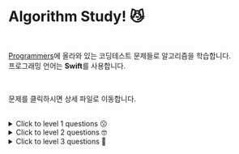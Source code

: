 # Algorithm Study! 😼

</br>

[Programmers](https://programmers.co.kr/)에 올라와 있는 코딩테스트 문제들로 알고리즘을 학습합니다.  
프로그래밍 언어는 **Swift**를 사용합니다.

</br>

문제를 클릭하시면 상세 파일로 이동합니다.

</br>

<details>
<summary>Click to level 1 questions 😗</summary>

|  **날짜**  | **난이도** |                           **문제**                           |           **분류**            |                          **포스팅**                          |
| :--------: | :--------: | :----------------------------------------------------------: | :---------------------------: | :----------------------------------------------------------: |
| 2022.07.26 |  level 1   | [직사각형 별찍기](https://github.com/2dubu/AlgorithmStudy/blob/main/programmers/level_1/%EC%A7%81%EC%82%AC%EA%B0%81%ED%98%95%20%EB%B3%84%EC%B0%8D%EA%B8%B0.md) |           연습문제            |                              -                               |
| 2022.07.27 |  level 1   | [x만큼 간격이 있는 n개의 숫자](https://github.com/2dubu/AlgorithmStudy/blob/main/programmers/level_1/x%EB%A7%8C%ED%81%BC%20%EA%B0%84%EA%B2%A9%EC%9D%B4%20%EC%9E%88%EB%8A%94%20n%EA%B0%9C%EC%9D%98%20%EC%88%AB%EC%9E%90.md) |           연습문제            |                              -                               |
| 2022.07.28 |  level 1   | [행렬의 덧셈](https://github.com/2dubu/AlgorithmStudy/blob/main/programmers/level_1/%ED%96%89%EB%A0%AC%EC%9D%98%20%EB%8D%A7%EC%85%88.md) |           연습문제            |                              -                               |
| 2022.07.29 |  level 1   | [핸드폰 번호 가리기](https://github.com/2dubu/AlgorithmStudy/blob/main/programmers/level_1/%ED%95%B8%EB%93%9C%ED%8F%B0%20%EB%B2%88%ED%98%B8%20%EA%B0%80%EB%A6%AC%EA%B8%B0.md) |           연습문제            |                              -                               |
| 2022.07.30 |  level 1   | [하샤드 수](https://github.com/2dubu/AlgorithmStudy/blob/main/programmers/level_1/%ED%95%98%EC%83%A4%EB%93%9C%20%EC%88%98.md) |           연습문제            |                              -                               |
| 2022.08.01 |  level 1   | [평균 구하기](https://github.com/2dubu/AlgorithmStudy/blob/main/programmers/level_1/%ED%8F%89%EA%B7%A0%20%EA%B5%AC%ED%95%98%EA%B8%B0.md) |           연습문제            |                              -                               |
| 2022.08.02 |  level 1   | [콜라츠 추측](https://github.com/2dubu/AlgorithmStudy/blob/main/programmers/level_1/%EC%BD%9C%EB%9D%BC%EC%B8%A0%20%EC%B6%94%EC%B8%A1.md) |           연습문제            |                              -                               |
| 2022.08.03 |  level 1   | [최대공약수와 최소공배수](https://github.com/2dubu/AlgorithmStudy/blob/main/programmers/level_1/%EC%B5%9C%EB%8C%80%EA%B3%B5%EC%95%BD%EC%88%98%EC%99%80%20%EC%B5%9C%EC%86%8C%EA%B3%B5%EB%B0%B0%EC%88%98.md) |           연습문제            | [velog](https://velog.io/@2dubu/Swift-%EC%95%8C%EA%B3%A0%EB%A6%AC%EC%A6%98-%EC%B5%9C%EB%8C%80%EA%B3%B5%EC%95%BD%EC%88%98%EC%99%80-%EC%B5%9C%EC%86%8C%EA%B3%B5%EB%B0%B0%EC%88%98) |
| 2022.08.04 |  level 1   | [짝수와 홀수](https://github.com/2dubu/AlgorithmStudy/blob/main/programmers/level_1/%EC%A7%9D%EC%88%98%EC%99%80%20%ED%99%80%EC%88%98.md) |           연습문제            |                              -                               |
| 2022.08.06 |  level 1   | [제일 작은 수 제거하기](https://github.com/2dubu/AlgorithmStudy/blob/main/programmers/level_1/%EC%A0%9C%EC%9D%BC%20%EC%9E%91%EC%9D%80%20%EC%88%98%20%EC%A0%9C%EA%B1%B0%ED%95%98%EA%B8%B0.md) |           연습문제            |                              -                               |
| 2022.08.11 |  level 1   | [정수 제곱근 판별](https://github.com/2dubu/AlgorithmStudy/blob/main/programmers/level_1/%EC%A0%95%EC%88%98%20%EC%A0%9C%EA%B3%B1%EA%B7%BC%20%ED%8C%90%EB%B3%84.md) |           연습문제            |                              -                               |
| 2022.08.12 |  level 1   | [정수 내림차순으로 배치하기](https://github.com/2dubu/AlgorithmStudy/blob/main/programmers/level_1/%EC%A0%95%EC%88%98%20%EB%82%B4%EB%A6%BC%EC%B0%A8%EC%88%9C%EC%9C%BC%EB%A1%9C%20%EB%B0%B0%EC%B9%98%ED%95%98%EA%B8%B0.md) |           연습문제            |                              -                               |
| 2022.08.17 |  level 1   | [자연수 뒤집어 배열로 만들기](https://github.com/2dubu/AlgorithmStudy/blob/main/programmers/level_1/%EC%9E%90%EC%97%B0%EC%88%98%20%EB%92%A4%EC%A7%91%EC%96%B4%20%EB%B0%B0%EC%97%B4%EB%A1%9C%20%EB%A7%8C%EB%93%A4%EA%B8%B0.md) |           연습문제            |                              -                               |
| 2022.08.18 |  level 1   | [자릿수 더하기](https://github.com/2dubu/AlgorithmStudy/blob/main/programmers/level_1/%EC%9E%90%EB%A6%BF%EC%88%98%20%EB%8D%94%ED%95%98%EA%B8%B0.md) |           연습문제            |                              -                               |
| 2022.08.20 |  level 1   | [이상한 문자 만들기](https://github.com/2dubu/AlgorithmStudy/blob/main/programmers/level_1/%EC%9D%B4%EC%83%81%ED%95%9C%20%EB%AC%B8%EC%9E%90%20%EB%A7%8C%EB%93%A4%EA%B8%B0.md) |           연습문제            |                              -                               |
| 2022.08.21 |  level 1   | [문자열을 정수로 바꾸기](https://github.com/2dubu/AlgorithmStudy/blob/main/programmers/level_1/%EB%AC%B8%EC%9E%90%EC%97%B4%EC%9D%84%20%EC%A0%95%EC%88%98%EB%A1%9C%20%EB%B0%94%EA%BE%B8%EA%B8%B0.md) |           연습문제            |                              -                               |
| 2022.08.22 |  level 1   | [나머지가 1이 되는 수 찾기](https://github.com/2dubu/AlgorithmStudy/blob/main/programmers/level_1/%EB%82%98%EB%A8%B8%EC%A7%80%EA%B0%80%201%EC%9D%B4%20%EB%90%98%EB%8A%94%20%EC%88%98%20%EC%B0%BE%EA%B8%B0.md) |    월간 코드 챌린지 시즌 3    |                              -                               |
| 2022.08.24 |  level 1   | [약수의 합](https://github.com/2dubu/AlgorithmStudy/blob/main/programmers/level_1/%EC%95%BD%EC%88%98%EC%9D%98%20%ED%95%A9.md) |           연습문제            |                              -                               |
| 2022.08.26 |  level 1   | [시저 암호](https://github.com/2dubu/AlgorithmStudy/blob/main/programmers/level_1/%EC%8B%9C%EC%A0%80%20%EC%95%94%ED%98%B8.md) |           연습문제            |                              -                               |
| 2022.08.30 |  level 1   | [수박수박수박수박수박수?](https://github.com/2dubu/AlgorithmStudy/blob/main/programmers/level_1/%EC%88%98%EB%B0%95%EC%88%98%EB%B0%95%EC%88%98%EB%B0%95%EC%88%98%EB%B0%95%EC%88%98%EB%B0%95%EC%88%98%3F.md) |           연습문제            |                              -                               |
| 2022.08.30 |  level 1   | [소수 찾기](https://github.com/2dubu/AlgorithmStudy/blob/main/programmers/level_1/%EC%86%8C%EC%88%98%20%EC%B0%BE%EA%B8%B0.md) |           연습문제            |                              -                               |
| 2022.09.02 |  level 1   | [서울에서 김서방 찾기](https://github.com/2dubu/AlgorithmStudy/blob/main/programmers/level_1/%EC%84%9C%EC%9A%B8%EC%97%90%EC%84%9C%20%EA%B9%80%EC%84%9C%EB%B0%A9%20%EC%B0%BE%EA%B8%B0.md) |           연습문제            |                              -                               |
| 2022.09.06 |  level 1   | [문자열 다루기 기본](https://github.com/2dubu/AlgorithmStudy/blob/main/programmers/level_1/%EB%AC%B8%EC%9E%90%EC%97%B4%20%EB%8B%A4%EB%A3%A8%EA%B8%B0%20%EA%B8%B0%EB%B3%B8.md) |           연습문제            |                              -                               |
| 2022.09.08 |  level 1   | [2016년](https://github.com/2dubu/AlgorithmStudy/blob/main/programmers/level_1/2016%EB%85%84.md) |           연습문제            |                              -                               |
| 2022.09.12 |  level 1   | [문자열 내 p와 y의 개수](https://github.com/2dubu/AlgorithmStudy/blob/main/programmers/level_1/%EB%AC%B8%EC%9E%90%EC%97%B4%20%EB%82%B4%20p%EC%99%80%20y%EC%9D%98%20%EA%B0%9C%EC%88%98.md) |           연습문제            |                              -                               |
| 2022.09.15 |  level 1   | [가운데 글자 가져오기](https://github.com/2dubu/AlgorithmStudy/blob/main/programmers/level_1/%EA%B0%80%EC%9A%B4%EB%8D%B0%20%EA%B8%80%EC%9E%90%20%EA%B0%80%EC%A0%B8%EC%98%A4%EA%B8%B0.md) |           연습문제            |                              -                               |
| 2022.09.17 |  level 1   | [나누어 떨어지는 숫자 배열](https://github.com/2dubu/AlgorithmStudy/blob/main/programmers/level_1/%EB%82%98%EB%88%84%EC%96%B4%20%EB%96%A8%EC%96%B4%EC%A7%80%EB%8A%94%20%EC%88%AB%EC%9E%90%20%EB%B0%B0%EC%97%B4.md) |           연습문제            |                              -                               |
| 2022.09.18 |  level 1   | [두 정수 사이의 합](https://github.com/2dubu/AlgorithmStudy/blob/main/programmers/level_1/%EB%91%90%20%EC%A0%95%EC%88%98%20%EC%82%AC%EC%9D%B4%EC%9D%98%20%ED%95%A9.md) |           연습문제            |                              -                               |
| 2022.09.19 |  level 1   | [문자열 내 마음대로 정렬하기](https://github.com/2dubu/AlgorithmStudy/blob/main/programmers/level_1/%EB%AC%B8%EC%9E%90%EC%97%B4%20%EB%82%B4%20%EB%A7%88%EC%9D%8C%EB%8C%80%EB%A1%9C%20%EC%A0%95%EB%A0%AC%ED%95%98%EA%B8%B0.md) |           연습문제            |                              -                               |
| 2022.09.22 |  level 1   | [문자열 내림차순으로 배치하기](https://github.com/2dubu/AlgorithmStudy/blob/main/programmers/level_1/%EB%AC%B8%EC%9E%90%EC%97%B4%20%EB%82%B4%EB%A6%BC%EC%B0%A8%EC%88%9C%EC%9C%BC%EB%A1%9C%20%EB%B0%B0%EC%B9%98%ED%95%98%EA%B8%B0.md) |           연습문제            |                              -                               |
| 2022.09.24 |  level 1   | [소수 만들기](https://github.com/2dubu/AlgorithmStudy/blob/main/programmers/level_1/%EC%86%8C%EC%88%98%20%EB%A7%8C%EB%93%A4%EA%B8%B0.md) |     Summer/Winter Coding      |                              -                               |
| 2022.10.02 |  level 1   | [예산](https://github.com/2dubu/AlgorithmStudy/blob/main/programmers/level_1/%EC%98%88%EC%82%B0.md) |     Summer/Winter Coding      |                              -                               |
| 2022.10.04 |  level 1   | [[1차] 비밀지도](https://github.com/2dubu/AlgorithmStudy/blob/main/programmers/level_1/%5B1%EC%B0%A8%5D%20%EB%B9%84%EB%B0%80%EC%A7%80%EB%8F%84.md) | 2018 KAKAO BLIND RECRUITMENT  |                              -                               |
| 2022.10.08 |  level 1   | [K번째수](https://github.com/2dubu/AlgorithmStudy/blob/main/programmers/level_1/K%EB%B2%88%EC%A7%B8%EC%88%98.md) |             정렬              |                              -                               |
| 2022.10.10 |  level 1   | [모의고사](https://github.com/2dubu/AlgorithmStudy/blob/main/programmers/level_1/%EB%AA%A8%EC%9D%98%EA%B3%A0%EC%82%AC.md) |           완전탐색            |                              -                               |
| 2022.10.14 |  level 1   | [삼총사](https://github.com/2dubu/AlgorithmStudy/blob/main/programmers/level_1/%EC%82%BC%EC%B4%9D%EC%82%AC.md) |           연습문제            | [velog](https://velog.io/@2dubu/Swift-%EC%95%8C%EA%B3%A0%EB%A6%AC%EC%A6%98-%EC%82%BC%EC%B4%9D%EC%82%AC) |
| 2022.10.24 |  level 1   | [체육복](https://github.com/2dubu/AlgorithmStudy/blob/main/programmers/level_1/%EC%B2%B4%EC%9C%A1%EB%B3%B5.md) |        탐욕법(Greedy)         |                              -                               |
| 2022.10.26 |  level 1   | [콜라 문제](https://github.com/2dubu/AlgorithmStudy/blob/main/programmers/level_1/%EC%BD%9C%EB%9D%BC%20%EB%AC%B8%EC%A0%9C.md) |           연습문제            | [velog](https://velog.io/@2dubu/Swift-%EC%95%8C%EA%B3%A0%EB%A6%AC%EC%A6%98-%EC%BD%9C%EB%9D%BC-%EB%AC%B8%EC%A0%9C) |
| 2022.11.04 |  level 1   | [푸드 파이트 대회](https://github.com/2dubu/AlgorithmStudy/blob/main/programmers/level_1/%ED%91%B8%EB%93%9C%20%ED%8C%8C%EC%9D%B4%ED%8A%B8%20%EB%8C%80%ED%9A%8C.md) |           연습문제            | [velog](https://velog.io/@2dubu/Swift-%EC%95%8C%EA%B3%A0%EB%A6%AC%EC%A6%98-%ED%91%B8%EB%93%9C-%ED%8C%8C%EC%9D%B4%ED%8A%B8-%EB%8C%80%ED%9A%8C) |
| 2022.11.14 |  level 1   | [과일 장수](https://github.com/2dubu/AlgorithmStudy/blob/main/programmers/level_1/%EA%B3%BC%EC%9D%BC%20%EC%9E%A5%EC%88%98.md) |           연습 문제           |                              -                               |
| 2022.11.16 |  level 1   | [없는 숫자 더하기](https://github.com/2dubu/AlgorithmStudy/blob/main/programmers/level_1/%EC%97%86%EB%8A%94%20%EC%88%AB%EC%9E%90%20%EB%8D%94%ED%95%98%EA%B8%B0.md) |    월간 코드 챌린지 시즌3     |                              -                               |
| 2023.02.27 |  level 1   | [숫자 문자열과 영단어](https://github.com/2dubu/AlgorithmStudy/blob/main/programmers/level_1/%EC%88%AB%EC%9E%90%20%EB%AC%B8%EC%9E%90%EC%97%B4%EA%B3%BC%20%EC%98%81%EB%8B%A8%EC%96%B4.md) | 2021 카카오 채용연계형 인턴십 |                              -                               |
| 2023.02.28 |  level 1   | [최소직사각형](https://github.com/2dubu/AlgorithmStudy/blob/main/programmers/level_1/최소직사각형.md) |           완전탐색            |                              -                               |

</div>
</details>

<details>
<summary>Click to level 2 questions 🤓</summary>

|  **날짜**  | 난이도  |                             문제                             |            분류             | 포스팅 |
| :--------: | :-----: | :----------------------------------------------------------: | :-------------------------: | :----: |
| 2022.08.10 | level 2 | [H-Index](https://github.com/2dubu/AlgorithmStudy/blob/main/programmers/level_2/H-Index.md) |            정렬             |   -    |
| 2022.11.22 | level 2 | [올바른 괄호](https://github.com/2dubu/AlgorithmStudy/blob/main/programmers/level_2/%EC%98%AC%EB%B0%94%EB%A5%B8%20%EA%B4%84%ED%98%B8.md) |           스택/큐           |   -    |
| 2022.12.02 | level 2 | [최댓값과 최솟값](https://github.com/2dubu/AlgorithmStudy/blob/main/programmers/level_2/%EC%B5%9C%EB%8C%93%EA%B0%92%EA%B3%BC%20%EC%B5%9C%EC%86%9F%EA%B0%92.md) |          연습문제           |   -    |
| 2022.12.03 | level 2 | [카펫](https://github.com/2dubu/AlgorithmStudy/blob/main/programmers/level_2/%EC%B9%B4%ED%8E%AB.md) |          완전탐색           |   -    |
| 2022.12.26 | level 2 | [최솟값 만들기](https://github.com/2dubu/AlgorithmStudy/blob/main/programmers/level_2/%EC%B5%9C%EC%86%9F%EA%B0%92%20%EB%A7%8C%EB%93%A4%EA%B8%B0.md) |          연습문제           |   -    |
| 2022.12.28 | level 2 | [짝지어 제거하기](https://github.com/2dubu/AlgorithmStudy/blob/main/programmers/level_2/%EC%A7%9D%EC%A7%80%EC%96%B4%20%EC%A0%9C%EA%B1%B0%ED%95%98%EA%B8%B0.md) |        2017 팁스타운        |   -    |
| 2022.02.16 | level 2 | [프린터](https://github.com/2dubu/AlgorithmStudy/blob/main/programmers/level_2/%ED%94%84%EB%A6%B0%ED%84%B0.md) |           스택/큐           |   -    |
| 2023.02.17 | level 2 | [JadenCase 문자열 만들기](https://github.com/2dubu/AlgorithmStudy/blob/main/programmers/level_2/JadenCase%20%EB%AC%B8%EC%9E%90%EC%97%B4%20%EB%A7%8C%EB%93%A4%EA%B8%B0.md) |          연습문제           |   -    |
| 2023.03.02 | level 2 | [영어 끝말잇기](https://github.com/2dubu/AlgorithmStudy/blob/main/programmers/level_2/영어 끝말잇기.md) | Summer/Winter Coding(~2018) |   -    |

</div>
</details>

<details>
<summary>Click to level 3 questions 🧐</summary>

Not yet!

</div>
</details>

